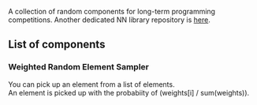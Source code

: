 A collection of random components for long-term programming competitions. 
Another dedicated NN library repository is [here](https://github.com/nanaeda/nn_eda).

## List of components

### Weighted Random Element Sampler

You can pick up an element from a list of elements.  
An element is picked up with the probabiity of (weights\[i\] / sum(weights)).

